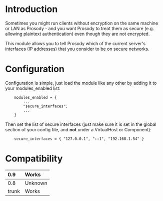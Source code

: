 # Introduction #

Sometimes you might run clients without encryption on the same machine or LAN as Prosody - and you want Prosody to treat them as secure (e.g. allowing plaintext authentication) even though they are not encrypted.

This module allows you to tell Prosody which of the current server's interfaces (IP addresses) that you consider to be on secure networks.


# Configuration #

Configuration is simple, just load the module like any other by adding it to your modules\_enabled list:

```
    modules_enabled = {
        ...
        "secure_interfaces";
        ...
    }
```

Then set the list of secure interfaces (just make sure it is set in the global section of your config file, and **not** under a VirtualHost or Component):

```
    secure_interfaces = { "127.0.0.1", "::1", "192.168.1.54" }
```

# Compatibility #
| 0.9 | Works |
|:----|:------|
| 0.8 | Unknown |
| trunk | Works |